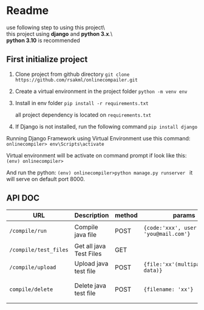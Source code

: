 # Readme  
  
use following step to using this project\  
this project using **django** and **python 3.x**.\  
**python 3.10** is recommended  
  
## First initialize project  
1. Clone project from github directory 
   `git clone https://github.com/rsakml/onlinecompailer.git`
   
2. Create a virtual environment in the project folder
   `python -m venv env`
  
3. Install in env folder
   `pip install -r requirements.txt`

   all project dependency is located on `requirements.txt`  

4. If Django is not installed, run the following command
   `pip install django`


Running Django Framework using Virtual Environment use this command:  
`onlinecompiler> env\Scripts\activate`

Virtual environment will be activate on command prompt if look like this:  
`(env) onlinecompiler>`

And run the python: 
`(env) onlinecompiler>python manage.py runserver `
it will serve on default port 8000.  
    
    
## API DOC  
  
| URL                    | Description               | method | params | response |  
|------------------------|---------------------------|--------|--------|----------|  
|  `/compile/run` | Compile java file | POST | ```{code:'xxx', user: 'you@mail.com'}```|```{output: { java: 'xx', test_output: 'xx', point: x}}```                 
| `/compile/test_files`|Get all java Test Files | GET ||
|`/compile/upload`|Upload java test file|POST|`{file:'xx'(multipart/form-data)}`|`{status: "ok"}`
|`compile/delete`|Delete java test file|POST|`{filename: 'xx'}`| ```{"message": "readme.txt deleted","status": "success"}```
